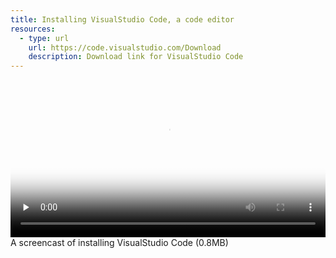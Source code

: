 ```yaml
---
title: Installing VisualStudio Code, a code editor
resources:
  - type: url
    url: https://code.visualstudio.com/Download
    description: Download link for VisualStudio Code
---
```


<video 
  width="100%" 
  controls 
  class="my-2 drop-shadow-small" 
  preload="none"
  poster="{% link getting-started/guides/macosx-vscode.mp4.thumb.jpg %}"
  src="{% link getting-started/guides/macosx-vscode.mp4 %}"></video>
<span class="text-center d-block small">A screencast of installing VisualStudio Code (0.8MB)</span>

